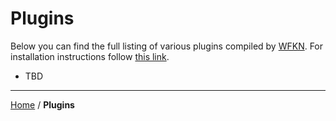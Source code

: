 # Plugins

Below you can find the full listing of various plugins compiled by [WFKN](https://github.com/wfkn). For installation instructions follow [this link](https://wfkn.github.io#plugins-1).

- TBD

____
[Home](https://wfkn.github.io) / **Plugins**
